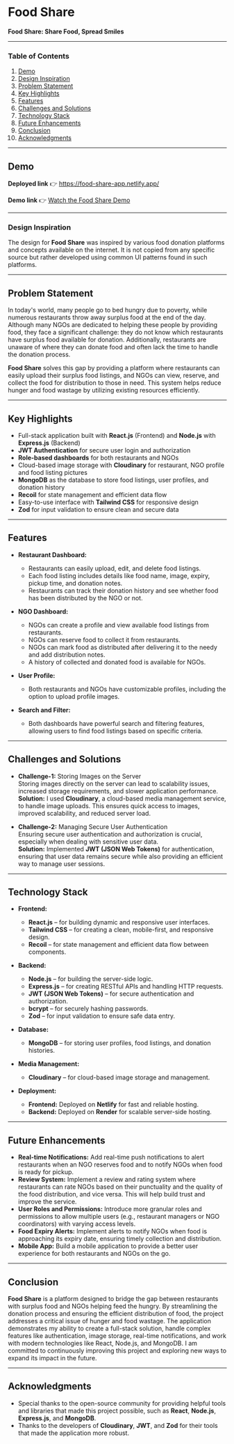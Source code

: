 # Food Share

**Food Share: Share Food, Spread Smiles**

---

### Table of Contents

1. [Demo](#demo)
2. [Design Inspiration](#design-inspiration)
3. [Problem Statement](#problem-statement)
4. [Key Highlights](#key-highlights)
5. [Features](#features)
6. [Challenges and Solutions](#challenges-and-solutions)
7. [Technology Stack](#technology-stack)
8. [Future Enhancements](#future-enhancements)
9. [Conclusion](#conclusion)
10. [Acknowledgments](#acknowledgments) 

---

## Demo
**Deployed link** 👉 https://food-share-app.netlify.app/

**Demo link** 👉 [Watch the Food Share Demo](https://drive.google.com/file/d/1Uqf4IqXitfgH8cd19nsUKNLQjPiDAGaN/view?usp=sharing)

---

### Design Inspiration

The design for **Food Share** was inspired by various food donation platforms and concepts available on the internet. It is not copied from any specific source but rather developed using common UI patterns found in such platforms.

---

## Problem Statement

In today's world, many people go to bed hungry due to poverty, while numerous restaurants throw away surplus food at the end of the day. Although many NGOs are dedicated to helping these people by providing food, they face a significant challenge: they do not know which restaurants have surplus food available for donation. Additionally, restaurants are unaware of where they can donate food and often lack the time to handle the donation process.

**Food Share** solves this gap by providing a platform where restaurants can easily upload their surplus food listings, and NGOs can view, reserve, and collect the food for distribution to those in need. This system helps reduce hunger and food wastage by utilizing existing resources efficiently.

---

## Key Highlights

- Full-stack application built with **React.js** (Frontend) and **Node.js** with **Express.js** (Backend)
- **JWT Authentication** for secure user login and authorization
- **Role-based dashboards** for both restaurants and NGOs
- Cloud-based image storage with **Cloudinary** for restaurant, NGO profile and food listing pictures
- **MongoDB** as the database to store food listings, user profiles, and donation history
- **Recoil** for state management and efficient data flow
- Easy-to-use interface with **Tailwind CSS** for responsive design
- **Zod** for input validation to ensure clean and secure data

---

## Features

- **Restaurant Dashboard:**
  - Restaurants can easily upload, edit, and delete food listings.
  - Each food listing includes details like food name, image, expiry, pickup time, and donation notes.
  - Restaurants can track their donation history and see whether food has been distributed by the NGO or not.
  
- **NGO Dashboard:**
  - NGOs can create a profile and view available food listings from restaurants.
  - NGOs can reserve food to collect it from restaurants.
  - NGOs can mark food as distributed after delivering it to the needy and add distribution notes.
  - A history of collected and donated food is available for NGOs.

- **User Profile:**
  - Both restaurants and NGOs have customizable profiles, including the option to upload profile images.
  
- **Search and Filter:**
  - Both dashboards have powerful search and filtering features, allowing users to find food listings based on specific criteria.

---

## Challenges and Solutions

- **Challenge-1:** Storing Images on the Server  
  Storing images directly on the server can lead to scalability issues, increased storage requirements, and slower application performance.  
  **Solution:** I used **Cloudinary**, a cloud-based media management service, to handle image uploads. This ensures quick access to images, improved scalability, and reduced server load.

- **Challenge-2:** Managing Secure User Authentication  
  Ensuring secure user authentication and authorization is crucial, especially when dealing with sensitive user data.  
  **Solution:** Implemented **JWT (JSON Web Tokens)** for authentication, ensuring that user data remains secure while also providing an efficient way to manage user sessions.
  
---

## Technology Stack

- **Frontend:**
  - **React.js** – for building dynamic and responsive user interfaces.
  - **Tailwind CSS** – for creating a clean, mobile-first, and responsive design.
  - **Recoil** – for state management and efficient data flow between components.

- **Backend:**
  - **Node.js** – for building the server-side logic.
  - **Express.js** – for creating RESTful APIs and handling HTTP requests.
  - **JWT (JSON Web Tokens)** – for secure authentication and authorization.
  - **bcrypt** – for securely hashing passwords.
  - **Zod** – for input validation to ensure safe data entry.

- **Database:**
  - **MongoDB** – for storing user profiles, food listings, and donation histories.

- **Media Management:**
  - **Cloudinary** – for cloud-based image storage and management.

- **Deployment:**
  - **Frontend:** Deployed on **Netlify** for fast and reliable hosting.
  - **Backend:** Deployed on **Render** for scalable server-side hosting.

---

## Future Enhancements

- **Real-time Notifications:** Add real-time push notifications to alert restaurants when an NGO reserves food and to notify NGOs when food is ready for pickup.
- **Review System:** Implement a review and rating system where restaurants can rate NGOs based on their punctuality and the quality of the food distribution, and vice versa. This will help build trust and improve the service.
- **User Roles and Permissions:** Introduce more granular roles and permissions to allow multiple users (e.g., restaurant managers or NGO coordinators) with varying access levels.
- **Food Expiry Alerts:** Implement alerts to notify NGOs when food is approaching its expiry date, ensuring timely collection and distribution.
- **Mobile App:** Build a mobile application to provide a better user experience for both restaurants and NGOs on the go.

---

## Conclusion

**Food Share** is a platform designed to bridge the gap between restaurants with surplus food and NGOs helping feed the hungry. By streamlining the donation process and ensuring the efficient distribution of food, the project addresses a critical issue of hunger and food wastage. The application demonstrates my ability to create a full-stack solution, handle complex features like authentication, image storage, real-time notifications, and work with modern technologies like React, Node.js, and MongoDB. I am committed to continuously improving this project and exploring new ways to expand its impact in the future.

---

## Acknowledgments

- Special thanks to the open-source community for providing helpful tools and libraries that made this project possible, such as **React**, **Node.js**, **Express.js**, and **MongoDB**.
- Thanks to the developers of **Cloudinary**, **JWT**, and **Zod** for their tools that made the application more robust.
